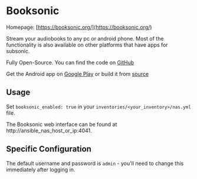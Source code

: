 # Booksonic

Homepage: [https://booksonic.org/](https://booksonic.org/)

Stream your audiobooks to any pc or android phone. Most of the functionality is also available on other platforms that have apps for subsonic.

Fully Open-Source. You can find the code on [GitHub](https://github.com/popeen?tab=repositories&q=booksonic)

Get the Android app on [Google Play](https://play.google.com/store/apps/details?id=github.popeen.dsub) or build it from [source](https://github.com/popeen/Popeens-DSub)

## Usage

Set `booksonic_enabled: true` in your `inventories/<your_inventory>/nas.yml` file.

The Booksonic web interface can be found at http://ansible_nas_host_or_ip:4041.

## Specific Configuration

The default username and password is `admin` - you'll need to change this immediately after logging in.
